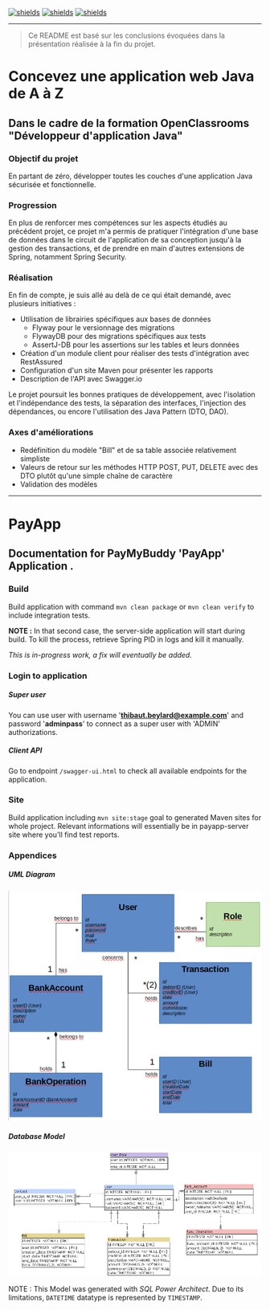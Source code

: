 [![shields](https://img.shields.io/badge/project%20status-validated-deepgreen)](https://shields.io/)
[![shields](https://img.shields.io/badge/made%20with-java-orange)](https://shields.io/)
[![shields](https://img.shields.io/badge/powered%20by-spring-green)](https://shields.io/)
____________________

> Ce README est basé sur les conclusions évoquées dans la présentation réalisée à la fin du projet.

# Concevez une application web Java de A à Z

## Dans le cadre de la formation OpenClassrooms "Développeur d'application Java"

### Objectif du projet
En partant de zéro, développer toutes les couches d'une application Java sécurisée et fonctionnelle.

### Progression
En plus de renforcer mes compétences sur les aspects étudiés au précédent projet, ce projet m'a permis de pratiquer l'intégration d'une base de données dans le circuit de l'application de sa conception jusqu'à la gestion des transactions, et de prendre en main d'autres extensions de Spring, notamment Spring Security.

### Réalisation
En fin de compte, je suis allé au delà de ce qui était demandé, avec plusieurs initiatives :
* Utilisation de librairies spécifiques aux bases de données
  * Flyway pour le versionnage des migrations
  * FlywayDB pour des migrations spécifiques aux tests
  * AssertJ-DB pour les assertions sur les tables et leurs données
* Création d'un module client pour réaliser des tests d'intégration avec RestAssured
* Configuration d'un site Maven pour présenter les rapports
* Description de l'API avec Swagger.io

Le projet poursuit les bonnes pratiques de développement, avec l'isolation et l'indépendance des tests, la séparation des interfaces, l'injection des dépendances, ou encore l'utilisation des Java Pattern (DTO, DAO).

### Axes d'améliorations
* Redéfinition du modèle "Bill" et de sa table associée relativement simpliste
* Valeurs de retour sur les méthodes HTTP POST, PUT, DELETE avec des DTO plutôt qu'une simple chaîne de caractère
* Validation des modèles 

____________________________

# PayApp
## Documentation for PayMyBuddy 'PayApp' Application .

### Build
Build application with command `mvn clean package` or `mvn clean verify`
to include integration tests.

**NOTE :** In that second case, the server-side application will start during build. 
To kill the process, retrieve Spring PID in logs and kill it manually.

_This is in-progress work, a fix will eventually be added._

### Login to application
##### Super user
You can use user with username '**thibaut.beylard@example.com**' and password
'**adminpass**' to connect as a super user with 'ADMIN' authorizations. 

##### Client API
Go to endpoint `/swagger-ui.html` to check all available endpoints for the application.

### Site
Build application including `mvn site:stage` goal to generated Maven sites for whole project. 
Relevant informations will essentially be in payapp-server site where you'll find test reports.

### Appendices

##### UML Diagram

![UML_Diagram](docs/uml.png)

##### Database Model

![UML_Diagram](docs/mpd.png)

NOTE : This Model was generated with _SQL Power Architect_. Due to its limitations, `DATETIME` datatype is represented by `TIMESTAMP`.

